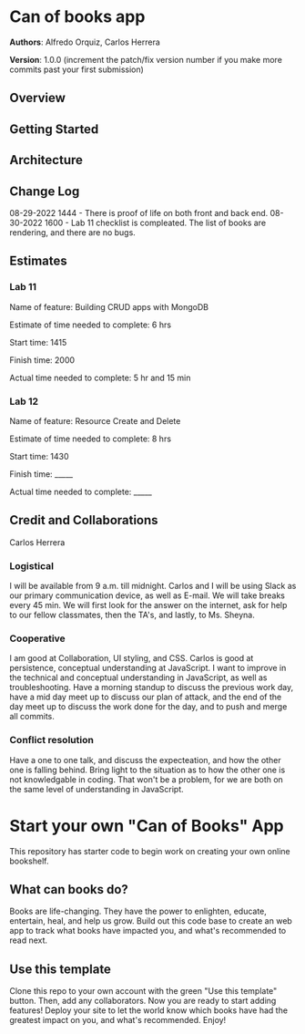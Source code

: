 # Can of books app

**Authors**: Alfredo Orquiz, Carlos Herrera

**Version**: 1.0.0 (increment the patch/fix version number if you make more commits past your first submission)

## Overview
<!-- Provide a high level overview of what this application is and why you are building it, beyond the fact that it's an assignment for this class. (i.e. What's your problem domain?) -->

## Getting Started
<!-- What are the steps that a user must take in order to build this app on their own machine and get it running? -->

## Architecture
<!-- Provide a detailed description of the application design. What technologies (languages, libraries, etc) you're using, and any other relevant design information. -->

## Change Log
08-29-2022 1444 - There is proof of life on both front and back end.
08-30-2022 1600 - Lab 11 checklist is compleated. The list of books are rendering, and there are no bugs.

## Estimates
### Lab 11
Name of feature: Building CRUD apps with MongoDB

Estimate of time needed to complete: 6 hrs

Start time: 1415

Finish time: 2000

Actual time needed to complete: 5 hr and 15 min

### Lab 12
Name of feature: Resource Create and Delete

Estimate of time needed to complete: 8 hrs

Start time: 1430

Finish time: _____

Actual time needed to complete: _____

## Credit and Collaborations
Carlos Herrera

### Logistical
I will be available from 9 a.m. till midnight.
Carlos and I will be using Slack as our primary communication device, as well as E-mail.
We will take breaks every 45 min.
We will first look for the answer on the internet, ask for help to our fellow classmates, then the TA's, and lastly, to Ms. Sheyna.

### Cooperative
I am good at Collaboration, UI styling, and CSS. Carlos is good at persistence, conceptual understanding at JavaScript.
I want to improve in the technical and conceptual understanding in JavaScript, as well as troubleshooting.
Have a morning standup to discuss the previous work day, have a mid day meet up to discuss our plan of attack, and the end of the day meet up to discuss the work done for the day, and to push and merge all commits.

### Conflict resolution
Have a one to one talk, and discuss the expecteation, and how the other one is falling behind.
Bring light to the situation as to how the other one is not knowledgable in coding.
That won't be a problem, for we are both on the same level of understanding in JavaScript.

# Start your own "Can of Books" App

This repository has starter code to begin work on creating your own online bookshelf.

## What can books do?

Books are life-changing. They have the power to enlighten, educate, entertain, heal, and help us grow. Build out this code base to create an web app to track what books have impacted you, and what's recommended to read next.

## Use this template

Clone this repo to your own account with the green "Use this template" button. Then, add any collaborators. Now you are ready to start adding features! Deploy your site to let the world know which books have had the greatest impact on you, and what's recommended. Enjoy!

